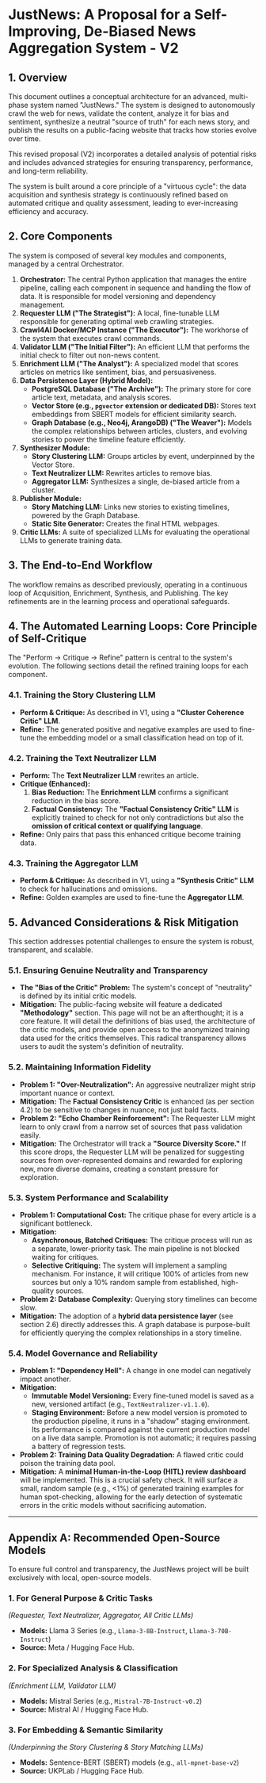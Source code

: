 # JustNews: A Proposal for a Self-Improving, De-Biased News Aggregation System - V2

## 1. Overview

This document outlines a conceptual architecture for an advanced, multi-phase system named "JustNews." The system is designed to autonomously crawl the web for news, validate the content, analyze it for bias and sentiment, synthesize a neutral "source of truth" for each news story, and publish the results on a public-facing website that tracks how stories evolve over time.

This revised proposal (V2) incorporates a detailed analysis of potential risks and includes advanced strategies for ensuring transparency, performance, and long-term reliability.

The system is built around a core principle of a "virtuous cycle": the data acquisition and synthesis strategy is continuously refined based on automated critique and quality assessment, leading to ever-increasing efficiency and accuracy.

## 2. Core Components

The system is composed of several key modules and components, managed by a central Orchestrator.

1.  **Orchestrator:** The central Python application that manages the entire pipeline, calling each component in sequence and handling the flow of data. It is responsible for model versioning and dependency management.
2.  **Requester LLM ("The Strategist"):** A local, fine-tunable LLM responsible for generating optimal web crawling strategies.
3.  **Crawl4AI Docker/MCP Instance ("The Executor"):** The workhorse of the system that executes crawl commands.
4.  **Validator LLM ("The Initial Filter"):** An efficient LLM that performs the initial check to filter out non-news content.
5.  **Enrichment LLM ("The Analyst"):** A specialized model that scores articles on metrics like sentiment, bias, and persuasiveness.
6.  **Data Persistence Layer (Hybrid Model):**
    *   **PostgreSQL Database ("The Archive"):** The primary store for core article text, metadata, and analysis scores.
    *   **Vector Store (e.g., `pgvector` extension or dedicated DB):** Stores text embeddings from SBERT models for efficient similarity search.
    *   **Graph Database (e.g., Neo4j, ArangoDB) ("The Weaver"):** Models the complex relationships between articles, clusters, and evolving stories to power the timeline feature efficiently.
7.  **Synthesizer Module:**
    *   **Story Clustering LLM:** Groups articles by event, underpinned by the Vector Store.
    *   **Text Neutralizer LLM:** Rewrites articles to remove bias.
    *   **Aggregator LLM:** Synthesizes a single, de-biased article from a cluster.
8.  **Publisher Module:**
    *   **Story Matching LLM:** Links new stories to existing timelines, powered by the Graph Database.
    *   **Static Site Generator:** Creates the final HTML webpages.
9.  **Critic LLMs:** A suite of specialized LLMs for evaluating the operational LLMs to generate training data.

## 3. The End-to-End Workflow

The workflow remains as described previously, operating in a continuous loop of Acquisition, Enrichment, Synthesis, and Publishing. The key refinements are in the learning process and operational safeguards.

## 4. The Automated Learning Loops: Core Principle of Self-Critique

The "Perform -> Critique -> Refine" pattern is central to the system's evolution. The following sections detail the refined training loops for each component.

### 4.1. Training the Story Clustering LLM
*   **Perform & Critique:** As described in V1, using a **"Cluster Coherence Critic" LLM**.
*   **Refine:** The generated positive and negative examples are used to fine-tune the embedding model or a small classification head on top of it.

### 4.2. Training the Text Neutralizer LLM
*   **Perform:** The **Text Neutralizer LLM** rewrites an article.
*   **Critique (Enhanced):**
    1.  **Bias Reduction:** The **Enrichment LLM** confirms a significant reduction in the bias score.
    2.  **Factual Consistency:** The **"Factual Consistency Critic" LLM** is explicitly trained to check for not only contradictions but also the **omission of critical context or qualifying language**.
*   **Refine:** Only pairs that pass this enhanced critique become training data.

### 4.3. Training the Aggregator LLM
*   **Perform & Critique:** As described in V1, using a **"Synthesis Critic" LLM** to check for hallucinations and omissions.
*   **Refine:** Golden examples are used to fine-tune the **Aggregator LLM**.

## 5. Advanced Considerations & Risk Mitigation

This section addresses potential challenges to ensure the system is robust, transparent, and scalable.

### 5.1. Ensuring Genuine Neutrality and Transparency
*   **The "Bias of the Critic" Problem:** The system's concept of "neutrality" is defined by its initial critic models.
*   **Mitigation:** The public-facing website will feature a dedicated **"Methodology"** section. This page will not be an afterthought; it is a core feature. It will detail the definitions of bias used, the architecture of the critic models, and provide open access to the anonymized training data used for the critics themselves. This radical transparency allows users to audit the system's definition of neutrality.

### 5.2. Maintaining Information Fidelity
*   **Problem 1: "Over-Neutralization":** An aggressive neutralizer might strip important nuance or context.
*   **Mitigation:** The **Factual Consistency Critic** is enhanced (as per section 4.2) to be sensitive to changes in nuance, not just bald facts.
*   **Problem 2: "Echo Chamber Reinforcement":** The Requester LLM might learn to only crawl from a narrow set of sources that pass validation easily.
*   **Mitigation:** The Orchestrator will track a **"Source Diversity Score."** If this score drops, the Requester LLM will be penalized for suggesting sources from over-represented domains and rewarded for exploring new, more diverse domains, creating a constant pressure for exploration.

### 5.3. System Performance and Scalability
*   **Problem 1: Computational Cost:** The critique phase for every article is a significant bottleneck.
*   **Mitigation:**
    *   **Asynchronous, Batched Critiques:** The critique process will run as a separate, lower-priority task. The main pipeline is not blocked waiting for critiques.
    *   **Selective Critiquing:** The system will implement a sampling mechanism. For instance, it will critique 100% of articles from new sources but only a 10% random sample from established, high-quality sources.
*   **Problem 2: Database Complexity:** Querying story timelines can become slow.
*   **Mitigation:** The adoption of a **hybrid data persistence layer** (see section 2.6) directly addresses this. A graph database is purpose-built for efficiently querying the complex relationships in a story timeline.

### 5.4. Model Governance and Reliability
*   **Problem 1: "Dependency Hell":** A change in one model can negatively impact another.
*   **Mitigation:**
    *   **Immutable Model Versioning:** Every fine-tuned model is saved as a new, versioned artifact (e.g., `TextNeutralizer-v1.1.0`).
    *   **Staging Environment:** Before a new model version is promoted to the production pipeline, it runs in a "shadow" staging environment. Its performance is compared against the current production model on a live data sample. Promotion is not automatic; it requires passing a battery of regression tests.
*   **Problem 2: Training Data Quality Degradation:** A flawed critic could poison the training data pool.
*   **Mitigation:** A **minimal Human-in-the-Loop (HITL) review dashboard** will be implemented. This is a crucial safety check. It will surface a small, random sample (e.g., <1%) of generated training examples for human spot-checking, allowing for the early detection of systematic errors in the critic models without sacrificing automation.

---

## Appendix A: Recommended Open-Source Models

To ensure full control and transparency, the JustNews project will be built exclusively with local, open-source models.

### 1. For General Purpose & Critic Tasks
*(Requester, Text Neutralizer, Aggregator, All Critic LLMs)*
*   **Models:** Llama 3 Series (e.g., `Llama-3-8B-Instruct`, `Llama-3-70B-Instruct`)
*   **Source:** Meta / Hugging Face Hub.

### 2. For Specialized Analysis & Classification
*(Enrichment LLM, Validator LLM)*
*   **Models:** Mistral Series (e.g., `Mistral-7B-Instruct-v0.2`)
*   **Source:** Mistral AI / Hugging Face Hub.

### 3. For Embedding & Semantic Similarity
*(Underpinning the Story Clustering & Story Matching LLMs)*
*   **Models:** Sentence-BERT (SBERT) models (e.g., `all-mpnet-base-v2`)
*   **Source:** UKPLab / Hugging Face Hub.
